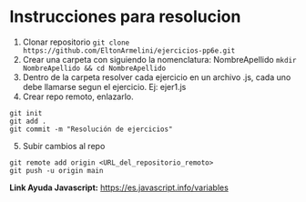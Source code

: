 # Instrucciones para resolucion

1. Clonar repositorio
`git clone https://github.com/EltonArmelini/ejercicios-pp6e.git`
2. Crear una carpeta con siguiendo la nomenclatura: NombreApellido
`mkdir NombreApellido && cd NombreApellido`
3. Dentro de la carpeta resolver cada ejercicio en un archivo .js, cada uno debe llamarse segun el ejercicio. Ej: ejer1.js
4. Crear repo remoto, enlazarlo. 
```
git init
git add .
git commit -m "Resolución de ejercicios"
```
5. Subir cambios al repo
```
git remote add origin <URL_del_repositorio_remoto>
git push -u origin main
```

**Link Ayuda Javascript:** https://es.javascript.info/variables

